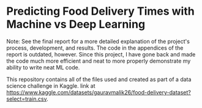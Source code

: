 # Predicting Food Delivery Times with Machine vs Deep Learning

Note: See the final report for a more detailed explanation of the project's process, development, and results. The code in the appendices of the report is outdated, however. Since this project, I have gone back and made the code much more efficient and neat to more properly demonstrate my ability to write neat ML code.

This repository contains all of the files used and created as part of a data science challenge in Kaggle. 
link at https://www.kaggle.com/datasets/gauravmalik26/food-delivery-dataset?select=train.csv. 

